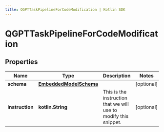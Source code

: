 ```yaml
---
title: QGPTTaskPipelineForCodeModification | Kotlin SDK
---
```



# QGPTTaskPipelineForCodeModification

## Properties
Name | Type | Description | Notes
------------ | ------------- | ------------- | -------------
**schema** | [**EmbeddedModelSchema**](EmbeddedModelSchema) |  |  [optional]
**instruction** | **kotlin.String** | This is the instruction that we will use to modify this snippet. |  [optional]




